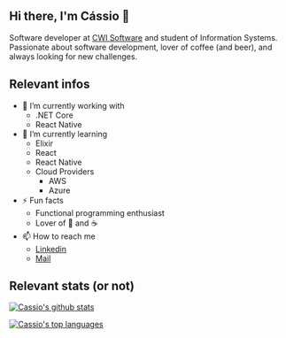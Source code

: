 ## Hi there, I'm Cássio 👋

Software developer at [CWI Software](https://cwi.com.br) and student of Information Systems. Passionate about software development, lover of coffee (and beer), and always looking for new challenges.

## Relevant infos

- 🔭 I’m currently working with
  * .NET Core
  * React Native
- 🌱 I’m currently learning
  * Elixir
  * React
  * React Native
  * Cloud Providers
    - AWS
    - Azure
- ⚡ Fun facts
  * Functional programming enthusiast 
  * Lover of 🍺 and ☕
- 📫 How to reach me
  * [Linkedin](https://www.linkedin.com/in/cassiofariasmachado/)
  * [Mail](mailto:cassiofariasmachado@yahoo.com)

## Relevant stats (or not)

[![Cassio's github stats](https://github-readme-stats.vercel.app/api?username=cassiofariasmachado&count_private=true&show_icons=true)](https://github.com/anuraghazra/github-readme-stats)

[![Cassio's top languages](https://github-readme-stats.vercel.app/api/top-langs/?username=cassiofariasmachado)](https://github.com/anuraghazra/github-readme-stats)
